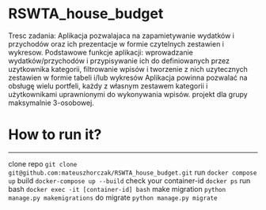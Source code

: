 # RSWTA_house_budget

Tresc zadania:
Aplikacja pozwalajaca na zapamietywanie wydatków i przychodów oraz ich prezentacje w formie czytelnych zestawien i wykresow.
Podstawowe funkcje aplikacji: wprowadzanie wydatków/przychodów i przypisywanie ich do definiowanych przez uzytkownika kategorii, filtrowanie wpisów
i tworzenie z nich uzytecznych zestawien w formie tabeli i/lub wykresów 
Aplikacja powinna pozwalać na obsługę wielu portfeli, każdy z własnym zestawem kategorii i użytkownikami uprawnionymi do wykonywania wpisów.
projekt dla grupy maksymalnie 3-osobowej.

# How to run it?
-----------
clone repo `git clone git@github.com:mateuszhorczak/RSWTA_house_budget.git`
run `docker compose up`
build `docker-compose up --build`
check your container-id `docker ps`
run bash `docker exec -it [container-id] bash`
make migration `python manage.py makemigrations`
do migrate `python manage.py migrate`
